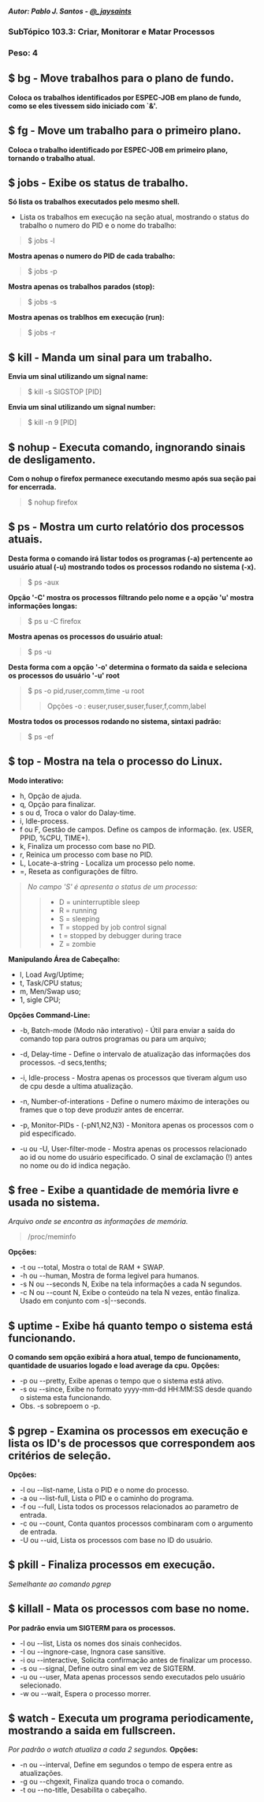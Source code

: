 ##### Autor: Pablo J. Santos - [@_jaysaints](#code)
### SubTópico 103.3: Criar, Monitorar e Matar Processos
### Peso: 4

## $ bg - Move trabalhos para o plano de fundo.
**Coloca os trabalhos identificados por ESPEC-JOB em plano de fundo, como se eles tivessem sido iniciado com `&'.**

## $ fg - Move um trabalho para o primeiro plano.
**Coloca o trabalho identificado por ESPEC-JOB em primeiro plano, tornando o trabalho atual.**

## $ jobs - Exibe os status de trabalho.
**Só lista os trabalhos executados pelo mesmo shell.**
- Lista os trabalhos em execução na seção atual, mostrando o status do trabalho o numero do PID e o nome do trabalho:
> $ jobs -l 
>
**Mostra apenas o numero do PID de cada trabalho:**
> $ jobs -p
>
**Mostra apenas os trabalhos parados (stop):**
> $ jobs -s
>
**Mostra apenas os trablhos em execução (run):**
> $ jobs -r


## $ kill - Manda um sinal para um trabalho.
**Envia um sinal utilizando um signal name:**
> $ kill -s SIGSTOP [PID]
>
**Envia um sinal utilizando um signal number:**
> $ kill -n 9 [PID]

## $ nohup - Executa comando, ingnorando sinais de desligamento. 
**Com o nohup o firefox permanece executando mesmo após sua seção pai for encerrada.**
> $ nohup firefox

## $ ps - Mostra um curto relatório dos processos atuais.
**Desta forma o comando irá listar todos os programas (-a) pertencente ao usuário atual (-u) mostrando todos os processos rodando no sistema (-x).**
> $ ps -aux

**Opção '-C' mostra os processos filtrando pelo nome e a opção 'u' mostra informações longas:**
> $ ps u -C firefox

**Mostra apenas os processos do usuário atual:**
> $ ps -u

**Desta forma com a opção '-o' determina o formato da saida e seleciona os processos do usuário '-u' root**
> $ ps -o pid,ruser,comm,time -u root
>> Opções -o : euser,ruser,suser,fuser,f,comm,label  

**Mostra todos os processos rodando no sistema, sintaxi padrão:**
> $ ps -ef

## $ top - Mostra na tela o processo do Linux.
**Modo interativo:**
- h, Opção de ajuda.
- q, Opção para finalizar.
- s ou d, Troca o valor do Dalay-time.
- i, Idle-process.
- f ou F, Gestão de campos. Define os campos de informação. (ex. USER, PPID, %CPU, TIME+).
- k, Finaliza um processo com base no PID.
- r, Reinica um processo com base no PID.
- L, Locate-a-string - Localiza um processo pelo nome.
- =, Reseta as configurações de filtro.

>_No campo 'S' é apresenta o status de um processo:_
>>- D = uninterruptible sleep
>>- R = running
>>- S = sleeping
>>- T = stopped by job control signal
>>- t = stopped by debugger during trace
>>- Z = zombie

**Manipulando Área de Cabeçalho:**
- l, Load Avg/Uptime;
- t, Task/CPU status;
- m, Men/Swap uso;
- 1, sigle CPU;

**Opções Command-Line:**
- -b, Batch-mode (Modo não interativo) - Útil para enviar a saída do comando top para outros programas ou para um arquivo;

- -d, Delay-time - Define o intervalo de atualização das informações dos processos. -d secs,tenths;

- -i, Idle-process - Mostra apenas os processos que tiveram algum uso de cpu desde a ultima atualização.

- -n, Number-of-interations - Define o numero máximo de interações ou frames que o top deve produzir antes de encerrar.

- -p, Monitor-PIDs - (-pN1,N2,N3) - Monitora apenas os processos com o pid especificado.

- -u ou -U, User-filter-mode - Mostra apenas os processos relacionado ao id ou nome do usuário especificado. O sinal de exclamação (!) antes no nome ou do id indica negação.

## $ free - Exibe a quantidade de memória livre e usada no sistema.
_Arquivo onde se encontra as informações de memória._
> /proc/meminfo

**Opções:**
- -t ou --total, Mostra o total de RAM + SWAP.
- -h ou --human, Mostra de forma legivel para humanos.
- -s N ou --seconds N, Exibe na tela informações a cada N segundos.
- -c N ou --count N, Exibe o conteúdo na tela N vezes, então finaliza. Usado em conjunto com -s|--seconds.

## $ uptime - Exibe há quanto tempo o sistema está funcionando.
**O comando sem opção exibirá a hora atual, tempo de funcionamento, quantidade de usuarios logado e load average da cpu.**
**Opções:**
- -p ou --pretty, Exibe apenas o tempo que o sistema está ativo.
- -s ou --since, Exibe no formato yyyy-mm-dd HH:MM:SS desde quando o sistema esta funcionando.
- Obs. -s sobrepoem o -p.

## $ pgrep - Examina os processos em execução e lista os ID's de processos que correspondem aos critérios de seleção.
**Opções:**
- -l ou --list-name, Lista o PID e o nome do processo.
- -a ou --list-full, Lista o PID e o caminho do programa.
- -f ou --full, Lista todos os processos relacionados ao parametro de entrada.
- -c ou --count, Conta quantos processos combinaram com o argumento de entrada.
- -U ou --uid, Lista os processos com base no ID do usuário.

## $ pkill - Finaliza processos em execução.
_Semelhante ao comando pgrep_

## $ killall - Mata os processos com base no nome.
**Por padrão envia um SIGTERM para os processos.**
- -l ou --list, Lista os nomes dos sinais conhecidos.
- -I ou --ingnore-case, Ingnora case sansitive.
- -i ou --interactive, Solicita confirmação antes de finalizar um processo.
- -s ou --signal, Define outro sinal em vez de SIGTERM.
- -u ou --user, Mata apenas processos sendo executados pelo usuário selecionado.
- -w ou --wait, Espera o processo morrer.

## $ watch - Executa um programa periodicamente, mostrando a saida em fullscreen.
_Por padrão o watch atualiza a cada 2 segundos._
**Opções:**
- -n ou --interval, Define em segundos o tempo de espera entre as atualizações.
- -g ou --chgexit, Finaliza quando troca o comando.
- -t ou --no-title, Desabilita o cabeçalho.


